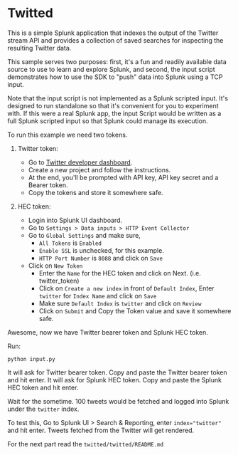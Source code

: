 # Twitted 

This is a simple Splunk application that indexes the output of the Twitter stream API and provides a collection of saved searches for inspecting the
resulting Twitter data.

This sample serves two purposes: first, it's a fun and readily available data
source to use to learn and explore Splunk, and second, the input script
demonstrates how to use the SDK to "push" data into Splunk using a TCP input.

Note that the input script is not implemented as a Splunk scripted input. It's
designed to run standalone so that it's convenient for you to experiment with.
If this were a real Splunk app, the input Script would be written as a full
Splunk scripted input so that Splunk could manage its execution.

To run this example we need two tokens.

1. Twitter token: 
   - Go to [Twitter developer dashboard](https://developer.twitter.com/en/portal/dashboard).
   - Create a new project and follow the instructions.
   - At the end, you'll be prompted with API key, API key secret and a Bearer token.
   - Copy the tokens and store it somewhere safe.
   

2. HEC token:
    - Login into Splunk UI dashboard.
    - Go to `Settings > Data inputs > HTTP Event Collector`
    - Go to `Global Settings` and make sure,
      - `All Tokens` is `Enabled`
      - `Enable SSL` is unchecked, for this example.
      - `HTTP Port Number` is `8088` and click on `Save`
    - Click on `New Token`
      - Enter the `Name` for the HEC token and click on Next. (i.e. twitter_token)
      - Click on `Create a new index` in front of `Default Index`, Enter `twitter` for `Index Name` and click on `Save`
      - Make sure `Default Index` is `twitter` and click on `Review`
      - Click on `Submit` and Copy the Token value and save it somewhere safe.
      

Awesome, now we have Twitter bearer token and Splunk HEC token.

Run:

```shell
python input.py
```

It will ask for Twitter bearer token. Copy and paste the Twitter bearer token and hit enter.
It will ask for Splunk HEC token. Copy and paste the Splunk HEC token and hit enter.

Wait for the sometime. 100 tweets would be fetched and logged into Splunk under the `twitter` index.

To test this, Go to Splunk UI > Search & Reporting, enter `index="twitter"` and hit enter. Tweets fetched from the Twitter will  get rendered.

For the next part read the `twitted/twitted/README.md`
